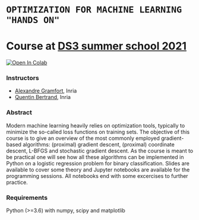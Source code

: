 # `OPTIMIZATION FOR MACHINE LEARNING "HANDS ON"`

# Course at [DS3 summer school 2021](https://www.ds3-datascience-polytechnique.fr/)

[![Open In Colab](https://colab.research.google.com/assets/colab-badge.svg)](https://colab.research.google.com/github/agramfort/DS3_practical_optim_for_ml/)

### Instructors

  - [Alexandre Gramfort](http://alexandre.gramfort.net/), Inria
  - [Quentin Bertrand](https://qb3.github.io/), Inria

### Abstract

Modern machine learning heavily relies on optimization tools, typically to minimize the so-called loss functions on training sets. The objective of this course is to give an overview of the most commonly employed gradient-based algorithms: (proximal) gradient descent, (proximal) coordinate descent, L-BFGS and stochastic gradient descent. As the course is meant to be practical one will see how all these algorithms can be implemented in Python on a logistic regression problem for binary classification. Slides are available to cover some theory and Jupyter notebooks are available for the programming sessions. All notebooks end with some excercises to further practice.

### Requirements

Python (>=3.6) with numpy, scipy and matplotlib
